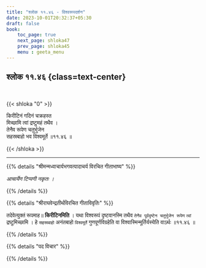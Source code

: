 ```yaml
---
title: "श्लोक ११.४६ - विश्वरूपदर्शन"
date: 2023-10-01T20:32:37+05:30
draft: false
book:
    toc_page: true
    next_page: shloka47
    prev_page: shloka45
    menu : geeta_menu
---
```




## श्लोक ११.४६ {class=text-center}

<br/>

{{< shloka  "0"  >}}

किरीटिनं गदिनं चक्रहस्त  
मिच्छामि त्वां द्रष्टुमहं तथैव ।    
तेनैव रूपेण चतुर्भुजेन  
सहस्रबाहो भव विश्वमूर्ते ॥११.४६ ॥

{{< /shloka >}}

---


{{% details "श्रीमन्मध्वाचार्यभगवत्पादाचर्य विरचित  गीताभाष्य" %}}

*आचार्येण टिप्पणी नकृतः ।*

{{% /details %}}



{{% details "श्रीराघवेन्द्रतीर्थविरचित गीताविवृतिः" %}}

तदेवेत्युक्तं रूपमाह॥ **किरीटिनमिति** । 
यथा विश्वरूपं दृष्टवानस्मि तथैव 
`तेनैव पूर्वदृष्टेन चतुर्भुजेन रूपेण` 
`त्वां` द्रष्टुमिच्छामि । हे `सहस्रबाहो` अनंतबाहो
`विश्वमूर्ते` गुणपूर्णविग्रहेति वा 
विश्वास्मिन्मूर्तिर्यस्येति वाऽर्थः ॥११.४६ ॥

{{% /details %}}



{{% details "पद विचार" %}}


{{% /details %}}
